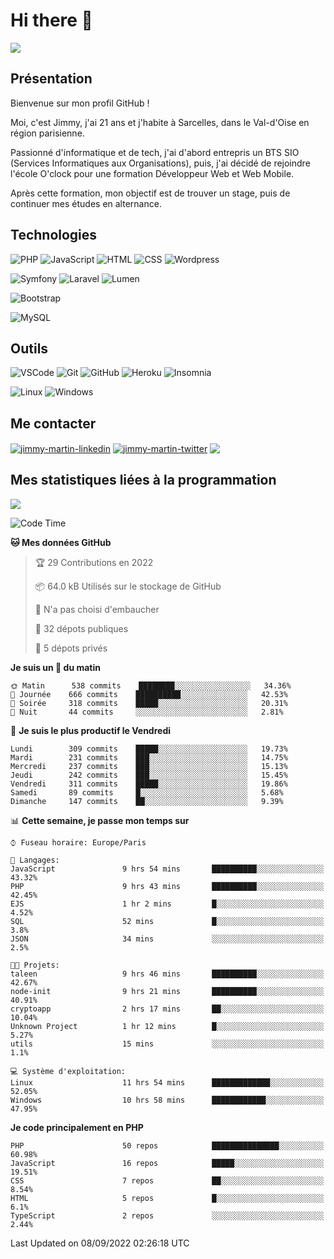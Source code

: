 # Hi there 👋

![](https://komarev.com/ghpvc/?username=jimmy-martin&color=1a1b27)

<!--
**jimmy-martin/jimmy-martin** is a ✨ _special_ ✨ repository because its `README.md` (this file) appears on your GitHub profile.

Here are some ideas to get you started:

- 🔭 I’m currently working on ...
- 🌱 I’m currently learning ...
- 👯 I’m looking to collaborate on ...
- 🤔 I’m looking for help with ...
- 💬 Ask me about ...
- 📫 How to reach me: ...
- 😄 Pronouns: ...
- ⚡ Fun fact: ...
-->

## Présentation

Bienvenue sur mon profil GitHub !

Moi, c'est Jimmy, j'ai 21 ans et j'habite à Sarcelles, dans le Val-d'Oise en région parisienne.

Passionné d'informatique et de tech, j'ai d'abord entrepris un BTS SIO (Services Informatiques aux Organisations), puis, j'ai décidé de rejoindre l'école O'clock pour une formation Développeur Web et Web Mobile.

Après cette formation, mon objectif est de trouver un stage, puis de continuer mes études en alternance.

## Technologies

<div>

![PHP](https://img.shields.io/badge/PHP-777BB4?style=for-the-badge&logo=php&logoColor=white) ![JavaScript](https://img.shields.io/badge/JavaScript-F7DF1E?style=for-the-badge&logo=javascript&logoColor=black) ![HTML](https://img.shields.io/badge/HTML-E34F26?style=for-the-badge&logo=html5&logoColor=white) ![CSS](https://img.shields.io/badge/CSS-1572B6?&style=for-the-badge&logo=css3&logoColor=white) ![Wordpress](https://img.shields.io/badge/WordPress-0078D6?style=for-the-badge&logo=wordpress&logoColor=white)

</div>
<div>

![Symfony](https://img.shields.io/badge/Symfony-092E20?style=for-the-badge&logo=symfony&logoColor=white) ![Laravel](https://img.shields.io/badge/Laravel-FF2D20?style=for-the-badge&logo=laravel&logoColor=white) ![Lumen](https://img.shields.io/badge/Lumen-FF2D20?style=for-the-badge&logo=lumen&logoColor=white)

</div>
<div>

![Bootstrap](https://img.shields.io/badge/Bootstrap-563D7C?style=for-the-badge&logo=bootstrap&logoColor=white)

</div>
<div>

![MySQL](https://img.shields.io/badge/MySQL-4479A1?style=for-the-badge&logo=mysql&logoColor=white)

</div>

## Outils

![VSCode](https://img.shields.io/badge/VSCode-007ACC?style=for-the-badge&logo=visual-studio-code&logoColor=white)
![Git](https://img.shields.io/badge/Git-F05032?style=for-the-badge&logo=git&logoColor=white)
![GitHub](https://img.shields.io/badge/GitHub-100000?style=for-the-badge&logo=github&logoColor=white)
![Heroku](https://img.shields.io/badge/Heroku-6762a6?style=for-the-badge&logo=heroku&logoColor=white)
![Insomnia](https://img.shields.io/badge/Insomnia-5600cd?style=for-the-badge&logo=insomnia&logoColor=white)

![Linux](https://img.shields.io/badge/Linux-FCC624?style=for-the-badge&logo=linux&logoColor=white)
![Windows](https://img.shields.io/badge/Windows-0078D6?style=for-the-badge&logo=windows&logoColor=white)

## Me contacter

<p>
<a href="https://www.linkedin.com/in/jimmy-martin-dev/" target="blank"><img align="center" src="https://img.shields.io/badge/-LinkedIn-0077B5?style=for-the-badge&logo=Linkedin&logoColor=white&link=https://www.linkedin.com/in/jimmy-martin-dev/" alt="jimmy-martin-linkedin"/></a>
<a href="https://twitter.com/jimmydev_" target="blank"><img align="center" src="https://img.shields.io/badge/-Twitter-1DA1F2?style=for-the-badge&logo=Twitter&logoColor=white&link=https://twitter.com/jimmydev_" alt="jimmy-martin-twitter"/></a>
 <a href="mailto:jimmy.martin952@gmail.com" target="blank"><img align="center" src="https://img.shields.io/badge/gmail-D14836?style=for-the-badge&logo=gmail&logoColor=white" /></a>
</p>

## Mes statistiques liées à la programmation

<a href="https://github-readme-stats.vercel.app/api/top-langs/?username=jimmy-martin&layout=compact">
  <img align="center" src="https://github-readme-stats.vercel.app/api/top-langs/?username=jimmy-martin&layout=compact"/>
</a>



<!--START_SECTION:waka-->
![Code Time](http://img.shields.io/badge/Code%20Time-1%2C093%20hrs%2024%20mins-blue)

**🐱 Mes données GitHub** 

> 🏆 29 Contributions en 2022
 > 
> 📦 64.0 kB Utilisés sur le stockage de GitHub 
 > 
> 🚫 N'a pas choisi d'embaucher
 > 
> 📜 32 dépots publiques 
 > 
> 🔑 5 dépots privés  
 > 
**Je suis un 🐤 du matin** 

```text
🌞 Matin      538 commits    ████████░░░░░░░░░░░░░░░░░   34.36% 
🌆 Journée    666 commits    ██████████░░░░░░░░░░░░░░░   42.53% 
🌃 Soirée     318 commits    █████░░░░░░░░░░░░░░░░░░░░   20.31% 
🌙 Nuit       44 commits     ░░░░░░░░░░░░░░░░░░░░░░░░░   2.81%

```
📅 **Je suis le plus productif le Vendredi** 

```text
Lundi        309 commits    █████░░░░░░░░░░░░░░░░░░░░   19.73% 
Mardi        231 commits    ███░░░░░░░░░░░░░░░░░░░░░░   14.75% 
Mercredi     237 commits    ███░░░░░░░░░░░░░░░░░░░░░░   15.13% 
Jeudi        242 commits    ███░░░░░░░░░░░░░░░░░░░░░░   15.45% 
Vendredi     311 commits    █████░░░░░░░░░░░░░░░░░░░░   19.86% 
Samedi       89 commits     █░░░░░░░░░░░░░░░░░░░░░░░░   5.68% 
Dimanche     147 commits    ██░░░░░░░░░░░░░░░░░░░░░░░   9.39%

```


📊 **Cette semaine, je passe mon temps sur** 

```text
⌚︎ Fuseau horaire: Europe/Paris

💬 Langages: 
JavaScript               9 hrs 54 mins       ██████████░░░░░░░░░░░░░░░   43.32% 
PHP                      9 hrs 43 mins       ██████████░░░░░░░░░░░░░░░   42.45% 
EJS                      1 hr 2 mins         █░░░░░░░░░░░░░░░░░░░░░░░░   4.52% 
SQL                      52 mins             █░░░░░░░░░░░░░░░░░░░░░░░░   3.8% 
JSON                     34 mins             ░░░░░░░░░░░░░░░░░░░░░░░░░   2.5%

🐱‍💻 Projets: 
taleen                   9 hrs 46 mins       ██████████░░░░░░░░░░░░░░░   42.67% 
node-init                9 hrs 21 mins       ██████████░░░░░░░░░░░░░░░   40.91% 
cryptoapp                2 hrs 17 mins       ██░░░░░░░░░░░░░░░░░░░░░░░   10.04% 
Unknown Project          1 hr 12 mins        █░░░░░░░░░░░░░░░░░░░░░░░░   5.27% 
utils                    15 mins             ░░░░░░░░░░░░░░░░░░░░░░░░░   1.1%

💻 Système d'exploitation: 
Linux                    11 hrs 54 mins      █████████████░░░░░░░░░░░░   52.05% 
Windows                  10 hrs 58 mins      ████████████░░░░░░░░░░░░░   47.95%

```

**Je code principalement en PHP** 

```text
PHP                      50 repos            ███████████████░░░░░░░░░░   60.98% 
JavaScript               16 repos            █████░░░░░░░░░░░░░░░░░░░░   19.51% 
CSS                      7 repos             ██░░░░░░░░░░░░░░░░░░░░░░░   8.54% 
HTML                     5 repos             █░░░░░░░░░░░░░░░░░░░░░░░░   6.1% 
TypeScript               2 repos             ░░░░░░░░░░░░░░░░░░░░░░░░░   2.44%

```



 Last Updated on 08/09/2022 02:26:18 UTC
<!--END_SECTION:waka-->


